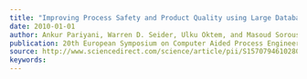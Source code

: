 ```yaml
---
title: "Improving Process Safety and Product Quality using Large Databases"
date: 2010-01-01
author: Ankur Pariyani, Warren D. Seider, Ulku Oktem, and Masoud Soroush
publication: 20th European Symposium on Computer Aided Process Engineering (ESCAPE)
source: http://www.sciencedirect.com/science/article/pii/S1570794610280306
keywords:
---
```





